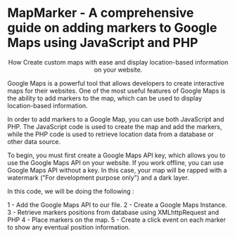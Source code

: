 # MapMarker - A comprehensive guide on adding markers to Google Maps using JavaScript and PHP

<center>How Create custom maps with ease and display location-based information on your website. </center>

Google Maps is a powerful tool that allows developers to create interactive maps for their websites. One of the most useful features of Google Maps is the ability to add markers to the map, which can be used to display location-based information.

In order to add markers to a Google Map, you can use both JavaScript and PHP. The JavaScript code is used to create the map and add the markers, while the PHP code is used to retrieve location data from a database or other data source.

To begin, you must first create a Google Maps API key, which allows you to use the Google Maps API on your website. If you work offline, you can use Google Maps API without a key. In this case, your map will be rapped with a watermark ("For development purpose only") and a dark layer.

In this code, we will be doing the following :

1 - Add the Google Maps API to our file.
2 - Create a Google Maps Instance.
3 - Retrieve markers positions from database using XMLhttpRequest and PHP
4 - Place markers on the map.
5 - Create a click event on each marker to show any eventual position information.
